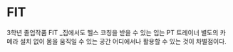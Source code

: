 # FIT
3학년 졸업작품 FIT
_집에서도 헬스 코칭을 받을 수 있는 입는 PT 트레이너
 별도의 카메라 설치 없이 몸을 움직일 수 있는 공간 어디에서나 활용할 수 있는 것이 차별점이다.
